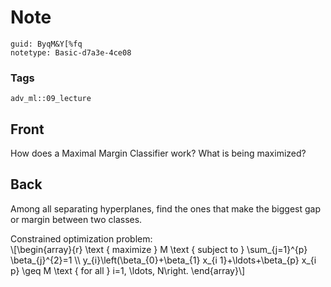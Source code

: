 # Note
```
guid: ByqM&Y[%fq
notetype: Basic-d7a3e-4ce08
```

### Tags
```
adv_ml::09_lecture
```

## Front
How does a Maximal Margin Classifier work? What is being maximized?

## Back
Among all separating hyperplanes, find the ones that make the
biggest gap or margin between two classes.
<div>
  Constrained optimization problem:
</div>
<div>
  \[\begin{array}{r} \text { maximize } M \text { subject to }
  \sum_{j=1}^{p} \beta_{j}^{2}=1 \\ y_{i}\left(\beta_{0}+\beta_{1}
  x_{i 1}+\ldots+\beta_{p} x_{i p} \geq M \text { for all } i=1,
  \ldots, N\right. \end{array}\]
</div>
